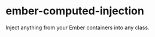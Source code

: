 ember-computed-injection
========================

Inject anything from your Ember containers into any class.
